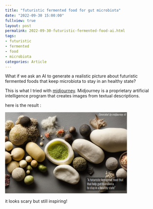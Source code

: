 ```yaml
---
title: "futuristic fermented food for gut microbiota"
date: "2022-09-30 15:00:00" 
fullview: true
layout: post
permalink: 2022-09-30-futuristic-fermented-food-ai.html
tags: 
- futuristic
- fermented
- food
- microbiota
categories: Article
---
```


What if we ask an AI to generate a realistic picture about futuristic fermented foods that keep microbiota to stay in an healthy state?

This is what I tried with [midjourney](https://www.midjourney.com/home/). 
Midjourney is a proprietary artificial intelligence program that creates images from textual descriptions.

here is the result :

<img itemprop="image" src="../images/fermented_AI.png" alt="furturistic fermented food for microbiota - midjourney" width="400"/>


it looks scary but still inspiring!

